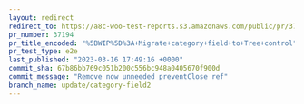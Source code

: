 ```yaml
---
layout: redirect
redirect_to: https://a8c-woo-test-reports.s3.amazonaws.com/public/pr/37194/e2e/index.html
pr_number: 37194
pr_title_encoded: "%5BWIP%5D%3A+Migrate+category+field+to+Tree+control"
pr_test_type: e2e
last_published: "2023-03-16 17:49:16 +0000"
commit_sha: 67b86bb769c051b200c556bc948a0405670f900d
commit_message: "Remove now unneeded preventClose ref"
branch_name: update/category-field2
---
```

